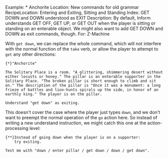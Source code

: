 Example: * Anchorite
Location: New commands for old grammar
RecipeLocation: Entering and Exiting, Sitting and Standing
Index: GET DOWN and DOWN understood as EXIT
Description: By default, Inform understands GET OFF, GET UP, or GET OUT when the player is sitting or standing on an enterable object. We might also want to add GET DOWN and DOWN as exit commands, though.
For: Z-Machine

  
With ``get down``, we can replace the whole command, which will not interfere with the normal function of the ``take`` verb, or allow the player to attempt to ``get`` any other directions:

  

``` inform7
{*}"Anchorite"

The Solitary Place is a room. "A glittering, shimmering desert without either locusts or honey." The pillar is an enterable supporter in the Solitary Place. "The broken pillar is short enough to climb and sit on." The description of the pillar is "Once it was a monument: a long frieze of battles and lion-hunts spirals up the side, in honor of an earthly king." The player is on the pillar.

Understand "get down" as exiting.
```

  
This doesn't cover the case where the player just types ``down``, and we don't want to preempt the normal operation of the ``go`` action here. So instead of writing a new understand instruction, we might catch this one at the action-processing level:

  

``` inform7
{**}Instead of going down when the player is on a supporter:
	try exiting.

Test me with "down / enter pillar / get down / down / get down".
```

